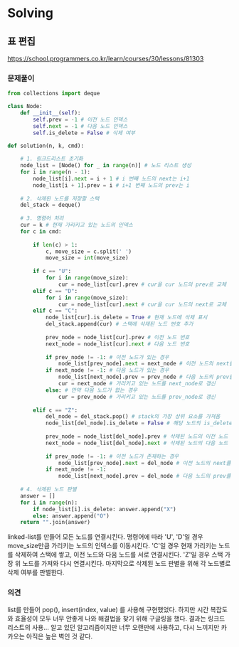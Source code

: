# Solving

## 표 편집
https://school.programmers.co.kr/learn/courses/30/lessons/81303
### 문제풀이
```python
from collections import deque

class Node:
    def __init__(self):
        self.prev = -1 # 이전 노드 인덱스
        self.next = -1 # 다음 노드 인덱스
        self.is_delete = False # 삭제 여부

def solution(n, k, cmd):
 
    # 1. 링크드리스트 초기화
    node_list = [Node() for _ in range(n)] # 노드 리스트 생성
    for i in range(n - 1):
        node_list[i].next = i + 1 # i 번째 노드의 next는 i+1
        node_list[i + 1].prev = i # i+1 번째 노드의 prev는 i
 
    # 2. 삭제된 노드를 저장할 스택
    del_stack = deque()
 
    # 3. 명령어 처리
    cur = k # 현재 가리키고 있는 노드의 인덱스
    for c in cmd:
 
        if len(c) > 1:
            c, move_size = c.split(' ')
            move_size = int(move_size)
 
        if c == "U":
            for i in range(move_size):
                cur = node_list[cur].prev # cur을 cur 노드의 prev로 교체
        elif c == "D":
            for i in range(move_size):
                cur = node_list[cur].next # cur을 cur 노드의 next로 교체
        elif c == "C":
            node_list[cur].is_delete = True # 현재 노드에 삭제 표시
            del_stack.append(cur) # 스택에 삭제된 노드 번호 추가
 
            prev_node = node_list[cur].prev # 이전 노드 번호
            next_node = node_list[cur].next # 다음 노드 번호
 
            if prev_node != -1: # 이전 노드가 있는 경우
                node_list[prev_node].next = next_node # 이전 노드의 next를 삭제된 노드가 가리키던 next로 교체
            if next_node != -1: # 다음 노드가 있는 경우
                node_list[next_node].prev = prev_node # 다음 노드의 prev를 삭제된 노드가 가리키던 prev로 교체
                cur = next_node # 가리키고 있는 노드를 next_node로 갱신
            else: # 만약 다음 노드가 없는 경우
                cur = prev_node # 가리키고 있는 노드를 prev_node로 갱신
 
        elif c == "Z":
            del_node = del_stack.pop() # stack의 가장 상위 요소를 가져옴
            node_list[del_node].is_delete = False # 해당 노드의 is_delete = False로 변경
 
            prev_node = node_list[del_node].prev # 삭제된 노드의 이전 노드
            next_node = node_list[del_node].next # 삭제된 노드의 다음 노드
 
            if prev_node != -1: # 이전 노드가 존재하는 경우
                node_list[prev_node].next = del_node # 이전 노드의 next를 현재 노드로 지정
            if next_node != -1:
                node_list[next_node].prev = del_node # 다음 노드의 prev를 현재 노드로 지정
 
    # 4. 삭제된 노드 판별
    answer = []
    for i in range(n):
        if node_list[i].is_delete: answer.append("X")
        else: answer.append("O")
    return "".join(answer)
```
linked-list를 만들어 모든 노드를 연결시킨다. 명령어에 따라 'U', 'D'일 경우 move_size만큼 가리키는 노드의 인덱스를 이동시킨다. 'C'일 경우 현재 가리키는 노드를 삭제하여 스택에 쌓고, 이전 노드와 다음 노드를 서로 연결시킨다. 'Z'일 경우 스택 가장 위 노드를 가져와 다시 연결시킨다. 마지막으로 삭제된 노드 판별을 위해 각 노드별로 삭제 여부를 판별한다.
### 의견
list를 만들어 pop(), insert(index, value) 를 사용해 구현했었다. 하지만 시간 복잡도와 효율성이 모두 너무 안좋게 나와 해결법을 찾기 위해 구글링을 했다. 결과는 링크드 리스트의 사용... 알고 있던 알고리즘이지만 너무 오랜만에 사용하고, 다시 느끼지만 카카오는 아직은 높은 벽인 것 같다.